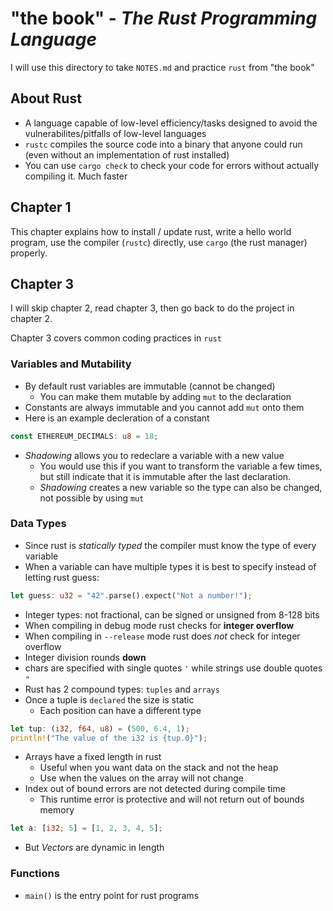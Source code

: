 # "the book" - *The Rust Programming Language*

I will use this directory to take `NOTES.md` and practice `rust` from "the book"

## About Rust

- A language capable of low-level efficiency/tasks designed to avoid the vulnerabilites/pitfalls of low-level languages
- `rustc` compiles the source code into a binary that anyone could run (even without an implementation of rust installed)
- You can use `cargo check` to check your code for errors without actually compiling it. Much faster

## Chapter 1

This chapter explains how to install / update rust, write a hello world program, use the compiler (`rustc`) directly, use `cargo` (the rust manager) properly.

## Chapter 3

I will skip chapter 2, read chapter 3, then go back to do the project in chapter 2.

Chapter 3 covers common coding practices in `rust`

### Variables and Mutability

- By default rust variables are immutable (cannot be changed)
  - You can make them mutable by adding `mut` to the declaration
- Constants are always immutable and you cannot add `mut` onto them
- Here is an example decleration of a constant

```rust
const ETHEREUM_DECIMALS: u8 = 18;
```

- *Shadowing* allows you to redeclare a variable with a new value
  - You would use this if you want to transform the variable a few times, but still indicate that it is immutable after the last declaration.
  - *Shadowing* creates a new variable so the type can also be changed, not possible by using `mut`

### Data Types

- Since rust is *statically typed* the compiler must know the type of every variable
- When a variable can have multiple types it is best to specify instead of letting rust guess:

```rust
let guess: u32 = "42".parse().expect("Not a number!");
```

- Integer types: not fractional, can be signed or unsigned from 8-128 bits
- When compiling in debug mode rust checks for **integer overflow**
- When compiling in `--release` mode rust does *not* check for integer overflow
- Integer division rounds **down**
- chars are specified with single quotes `'` while strings use double quotes `"`
- Rust has 2 compound types: `tuples` and `arrays`
- Once a tuple is `declared` the size is static
  - Each position can have a different type

```rust
let tup: (i32, f64, u8) = (500, 6.4, 1);
println!("The value of the i32 is {tup.0}");
```

- Arrays have a fixed length in rust
  - Useful when you want data on the stack and not the heap
  - Use when the values on the array will not change
- Index out of bound errors are not detected during compile time
  - This runtime error is protective and will not return out of bounds memory

```rust
let a: [i32; 5] = [1, 2, 3, 4, 5];
```

- But *Vectors* are dynamic in length

### Functions

- `main()` is the entry point for rust programs